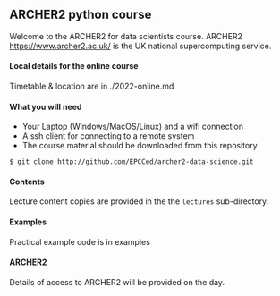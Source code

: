 
## ARCHER2 python course

Welcome to the ARCHER2 for data scientists course. ARCHER2 https://www.archer2.ac.uk/ is
the UK national supercomputing service.

#### Local details for the online course

Timetable & location are in ./2022-online.md


#### What you will need

- Your Laptop (Windows/MacOS/Linux) and a wifi connection
- A ssh client for connecting to a remote system
- The course material should be downloaded from this repository
```
$ git clone http://github.com/EPCCed/archer2-data-science.git
```

#### Contents

Lecture content copies are provided in the the `lectures` sub-directory.

#### Examples

Practical example code is in examples

#### ARCHER2

Details of access to ARCHER2 will be provided on the day.
